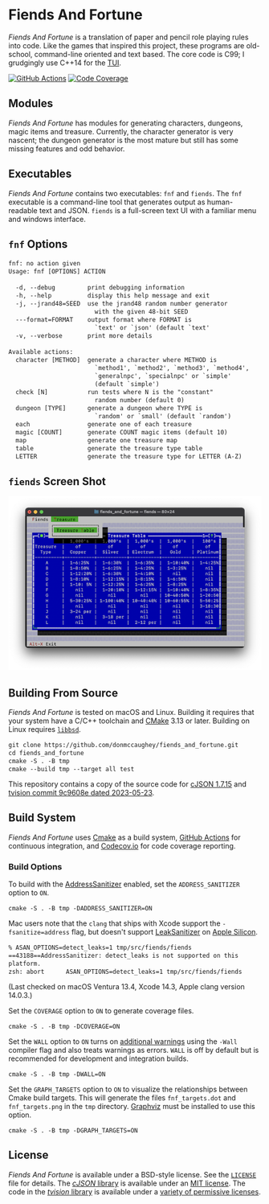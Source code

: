 # Fiends And Fortune

_Fiends And Fortune_ is a translation of paper and pencil role playing rules
into code.  Like the games that inspired this project, these programs are 
old-school, command-line oriented and text based.  The core code is C99; I 
grudgingly use C++14 for the [TUI][1].

[1]: https://en.wikipedia.org/wiki/Text-based_user_interface


[![GitHub Actions][11]][12] [![Code Coverage][13]][14]

[11]: https://github.com/donmccaughey/fiends_and_fortune/actions/workflows/tests.yml/badge.svg?branch=main
[12]: https://github.com/donmccaughey/fiends_and_fortune/actions/workflows/tests.yml
[13]: https://codecov.io/gh/donmccaughey/fiends_and_fortune/branch/main/graph/badge.svg
[14]: https://codecov.io/gh/donmccaughey/fiends_and_fortune


## Modules

_Fiends And Fortune_ has modules for generating characters, dungeons, magic 
items and treasure.  Currently, the character generator is very nascent; the
dungeon generator is the most mature but still has some missing features and
odd behavior.


## Executables

_Fiends And Fortune_ contains two executables: `fnf` and `fiends`.  The `fnf`
executable is a command-line tool that generates output as human-readable text
and JSON.  `fiends` is a full-screen text UI with a familiar menu and windows
interface.


## `fnf` Options

    fnf: no action given
    Usage: fnf [OPTIONS] ACTION
    
      -d, --debug         print debugging information
      -h, --help          display this help message and exit
      -j, --jrand48=SEED  use the jrand48 random number generator
                            with the given 48-bit SEED
      ---format=FORMAT    output format where FORMAT is
                            `text' or `json' (default `text'
      -v, --verbose       print more details
    
    Available actions:
      character [METHOD]  generate a character where METHOD is
                            `method1', `method2', `method3', `method4',
                            `generalnpc', `specialnpc' or `simple'
                            (default `simple')
      check [N]           run tests where N is the "constant"
                            random number (default 0)
      dungeon [TYPE]      generate a dungeon where TYPE is
                            `random' or `small' (default `random')
      each                generate one of each treasure
      magic [COUNT]       generate COUNT magic items (default 10)
      map                 generate one treasure map
      table               generate the treasure type table
      LETTER              generate the treasure type for LETTER (A-Z)


## `fiends` Screen Shot

![`fiends` Screen Shot][21]

[21]: https://github.com/donmccaughey/fiends_and_fortune/blob/main/docs/images/fiends-screenshot-1.png


## Building From Source

_Fiends And Fortune_ is tested on macOS and Linux.  Building it requires that
your system have a C/C++ toolchain and [CMake][31] 3.13 or later.  Building on
Linux requires [`libbsd`][32].

    git clone https://github.com/donmccaughey/fiends_and_fortune.git
    cd fiends_and_fortune
    cmake -S . -B tmp
    cmake --build tmp --target all test

This repository contains a copy of the source code for [cJSON 1.7.15][33] and 
[tvision commit 9c9608e dated 2023-05-23][34].

[31]: https://cmake.org
[32]: https://libbsd.freedesktop.org/
[33]: https://github.com/DaveGamble/cJSON
[34]: https://github.com/magiblot/tvision


## Build System

_Fiends And Fortune_ uses [Cmake][41] as a build system, [GitHub Actions][42] 
for continuous integration, and [Codecov.io][43] for code coverage reporting.

### Build Options

To build with the [AddressSanitizer][44] enabled, set the `ADDRESS_SANITIZER`
option to `ON`.

    cmake -S . -B tmp -DADDRESS_SANITIZER=ON

Mac users note that the `clang` that ships with Xcode support the 
`-fsanitize=address` flag, but doesn't support [LeakSanitizer][44] on
[Apple Silicon][45].

    % ASAN_OPTIONS=detect_leaks=1 tmp/src/fiends/fiends
    ==43188==AddressSanitizer: detect_leaks is not supported on this platform.
    zsh: abort      ASAN_OPTIONS=detect_leaks=1 tmp/src/fiends/fiends

(Last checked on macOS Ventura 13.4, Xcode 14.3, Apple clang version 14.0.3.)

Set the `COVERAGE` option to `ON` to generate coverage files.

    cmake -S . -B tmp -DCOVERAGE=ON

Set the `WALL` option to `ON` turns on [additional warnings][46] using the 
`-Wall` compiler flag and also treats warnings as errors.  `WALL` is off by
default but is recommended for development and integration builds.

    cmake -S . -B tmp -DWALL=ON

Set the `GRAPH_TARGETS` option to `ON` to visualize the relationships between
Cmake build targets.  This will generate the files `fnf_targets.dot` and
`fnf_targets.png` in the `tmp` directory.  [Graphviz][47] must be installed to
use this option.

    cmake -S . -B tmp -DGRAPH_TARGETS=ON

[41]: https://cmake.org
[42]: https://github.com/donmccaughey/fiends_and_fortune/actions/workflows/tests.yml
[43]: https://codecov.io/gh/donmccaughey/fiends_and_fortune
[44]: https://clang.llvm.org/docs/LeakSanitizer.html
[45]: https://github.com/google/sanitizers/wiki/AddressSanitizerLeakSanitizer
[46]: https://gcc.gnu.org/onlinedocs/gcc/Warning-Options.html#Warning-Options
[47]: https://graphviz.org


## License

_Fiends And Fortune_ is available under a BSD-style license.  See the
[`LICENSE`][51] file for details.  The [_cJSON_ library][52] is available under 
an [MIT license][53].  The code in the [_tvision_ library][54] is available
under a [variety of permissive licenses][55].

[51]: https://github.com/donmccaughey/fiends_and_fortune/blob/main/LICENSE
[52]: https://github.com/donmccaughey/fiends_and_fortune/blob/main/libs/cJSON
[53]: https://github.com/donmccaughey/fiends_and_fortune/blob/main/libs/cJSON/LICENSE
[54]: https://github.com/donmccaughey/fiends_and_fortune/blob/main/libs/tvision
[55]: https://github.com/donmccaughey/fiends_and_fortune/blob/main/libs/tvision/COPYRIGHT
